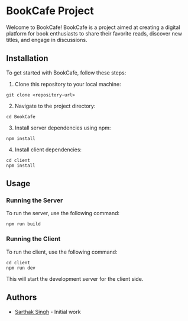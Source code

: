 # BookCafe Project

Welcome to BookCafe! BookCafe is a project aimed at creating a digital platform for book enthusiasts to share their favorite reads, discover new titles, and engage in discussions.

## Installation

To get started with BookCafe, follow these steps:

1. Clone this repository to your local machine:

```
git clone <repository-url>
```

2. Navigate to the project directory:

```
cd BookCafe
```

3. Install server dependencies using npm:

```
npm install
```

4. Install client dependencies:

```
cd client
npm install
```

## Usage

### Running the Server

To run the server, use the following command:

```
npm run build
```

### Running the Client

To run the client, use the following command:

```
cd client
npm run dev
```

This will start the development server for the client side.


## Authors

- [Sarthak Singh](https://github.com/sarthakk1890) - Initial work
